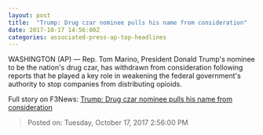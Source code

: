 ```yaml
---
layout: post
title:  "Trump: Drug czar nominee pulls his name from consideration"
date: 2017-10-17 14:56:00Z
categories: associated-press-ap-top-headlines
---
```


WASHINGTON (AP) — Rep. Tom Marino, President Donald Trump's nominee to be the nation's drug czar, has withdrawn from consideration following reports that he played a key role in weakening the federal government's authority to stop companies from distributing opioids.


Full story on F3News: [Trump: Drug czar nominee pulls his name from consideration](http://www.f3nws.com/n/2ajzrC)

> Posted on: Tuesday, October 17, 2017 2:56:00 PM
